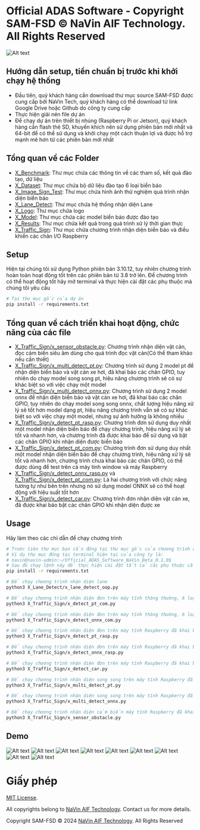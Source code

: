 # Official ADAS Software - Copyright SAM-FSD © NaVin AIF Technology. All Rights Reserved
<img src="X_Logo/x_logo.jpg" alt="Alt text">

## Hướng dẫn setup, tiền chuẩn bị trước khi khởi chạy hệ thống
* Đầu tiên, quý khách hàng cần download thư mục source SAM-FSD được cung cấp bởi NaVin Tech, quý khách hàng có thể download từ link Google Drive hoặc Github do công ty cung cấp
* Thực hiện giải nén file dự án
* Để chạy dự án trên thiết bị nhúng (Raspberry Pi or Jetson), quý khách hàng cần flash thẻ SD, khuyến khích nên sử dụng phiên bản mới nhất và 64-bit để có thể sử dụng và khởi chạy một cách thuận lợi và được hỗ trợ mạnh mẽ hơn từ các phiên bản mới nhất

## Tổng quan về các Folder
* [X_Benchmark](X_Benchmark): Thư mục chứa các thông tin về các tham số, kết quả đào tạo, dữ liệu
* [X_Dataset](X_Dataset): Thư mục chứa bộ dữ liệu đào tạo 6 loại biển báo
* [X_Image_Sign_Test](X_Image_Sign_Test): Thư mục chứa hình ảnh thử nghiệm quá trình nhận diện biển báo
* [X_Lane_Detect](X_Lane_Detect): Thư mục chứa hệ thống nhận diện Lane
* [X_Logo](X_Logo): Thư mục chứa logo 
* [X_Model](X_Model): Thư mục chứa các model biển báo được đào tạo
* [X_Results](X_Results): Thư mục chứa kết quả trong quá trình xử lý thời gian thực
* [X_Traffic_Sign](X_Traffic_Sign): Thư mục chứa chương trình nhận diện biển báo và điều khiển các chân I/O Raspberry


## Setup
Hiện tại chúng tôi sử dụng Python phiên bản 3.10.12, tuy nhiên chương trình hoàn toàn hoạt động tốt trên các phiên bản từ 3.8 trở lên. Để chương trình có thể hoạt động tốt hãy mở terminal và thực hiện cài đặt các phụ thuộc mà chúng tôi yêu cầu


```bash
# Tại thư mục gốc của dự án
pip install -r requirements.txt
```

## Tổng quan về cách triển khai hoạt động, chức năng của các file

* [X_Traffic_Sign/x_sensor_obstacle.py](X_Traffic_Sign/x_sensor_obstacle.py): Chương trình nhận diện vật cản, đọc cảm biến siêu âm dùng cho quá trình đọc vật cản(Có thể tham khảo nếu cần thiết)
* [X_Traffic_Sign/x_multi_detect_pt.py](X_Traffic_Sign/x_multi_detect_pt.py): Chương trình sử dụng 2 model pt để nhận diện biển báo và vật cản xe hơi, đã khai báo các chân GPIO, tuy nhiên do chạy model song song pt, hiệu năng chương trình sẽ có sự khác biệt so với việc chạy một model
* [X_Traffic_Sign/x_multi_detect_onnx.py](X_Traffic_Sign/x_multi_detect_onnx.py): Chương trình sử dụng 2 model onnx để nhận diện biển báo và vật cản xe hơi, đã khai báo các chân GPIO, tuy nhiên do chạy model song song onnx, chất lượng hiệu năng xử lý sẽ tốt hơn model dạng pt, hiệu năng chương trình vẫn sẽ có sự khác biệt so với việc chạy một model, nhưng sự ảnh hưởng là không nhiều
* [X_Traffic_Sign/x_detect_pt_rasp.py](X_Traffic_Sign/x_detect_pt_rasp.py): Chương trình đơn sử dụng duy nhất một model nhận diện biển báo để chạy chương trình, hiệu năng xử lý sẽ tốt và nhanh hơn, và chương trình đã được khai báo để sử dụng và bật các chân GPIO khi nhận diện được biển báo
 * [X_Traffic_Sign/x_detect_pt_com.py](X_Traffic_Sign/x_detect_pt_com.py): Chương trình đơn sử dụng duy nhất một model nhận diện biển báo để chạy chương trình, hiệu năng xử lý sẽ tốt và nhanh hơn, chương trình chưa khai báo các chân GPIO, có thể được dùng để test trên cả máy tính window và máy Raspberry
* [X_Traffic_Sign/x_detect_onnx_rasp.py](X_Traffic_Sign/x_detect_onnx_rasp.py) và [X_Traffic_Sign/x_detect_pt_com.py](X_Traffic_Sign/x_detect_pt_com.py): Là hai chương trình với chức năng tương tự như bên trên nhưng nó sử dụng model ONNX sẽ có thể hoạt động với hiệu suất tốt hơn
 * [X_Traffic_Sign/x_detect_car.py](X_Traffic_Sign/x_detect_car.py): Chương trình đơn nhận diện vật cản xe, đã được khai báo bật các chân GPIO khi nhận diện được xe
 

## Usage
Hãy làm theo các chỉ dẫn để chạy chương trình
```bash
# Trước tiên thư mục bạn cần đứng tại thư mục gốc của chương trình để khởi chạy chính xác
# Ví dụ thư mục đứng tại terminal hiện tại của công ty là:
# navin@navin-admin:~/Official_ADAS_Software_NaVin_Beta_0.1.0$ 
# Sau đó chạy lệnh này để thực hiện cài đặt tất cả các phụ thuộc cần thiết để chạy chương trình
pip install -r requirements.txt

# Để chạy chương trình nhận diện lane
python3 X_Lane_Detect/x_lane_detect_oop.py

# Để chạy chương trình nhận diện đơn trên máy tính thông thường, 6 loại biển báo, cấu trúc pt
python3 X_Traffic_Sign/x_detect_pt_com.py

# Để chạy chương trình nhận diện đơn trên máy tính thông thường, 6 loại biển báo, cấu trúc onnx
python3 X_Traffic_Sign/x_detect_onnx_com.py

# Để chạy chương trình nhận diện đơn trên máy tính Raspberry đã khai báo kích các chân GPIO, 6 loại biển báo, cấu trúc pt
python3 X_Traffic_Sign/x_detect_pt_rasp.py

# Để chạy chương trình nhận diện đơn trên máy tính Raspberry đã khai báo kích các chân GPIO, 6 loại biển báo, cấu trúc onnx
python3 X_Traffic_Sign/x_detect_onnx_rasp.py

# Để chạy chương trình nhận diện đơn trên máy tính Raspberry đã khai báo kích các chân GPIO, vật cản xe, cấu trúc pt
python3 X_Traffic_Sign/x_detect_car.py

# Để chạy chương trình nhận diện song song trên máy tính Raspberry đã khai báo kích các chân GPIO, vật cản xe và 6 loại biển báo, cấu trúc pt
python3 X_Traffic_Sign/x_multi_detect_pt.py

# Để chạy chương trình nhận diện song song trên máy tính Raspberry đã khai báo kích các chân GPIO, vật cản xe và 6 loại biển báo, cấu trúc onnx
python3 X_Traffic_Sign/x_multi_detect_onnx.py

# Để chạy chương trình nhận diện cảm biến máy tính Raspberry đã khai báo kích các chân GPIO, vật cản xe, bạn trước tiên cần phải khai báo các chân cắm và dữ liệu trước tiên để thực hiện đúng và chương trình hoạt động
python3 X_Traffic_Sign/x_sensor_obstacle.py
```

## Demo
<img src="X_Results/x_lane.png" alt="Alt text">
<img src="X_Results/x_lane1.png" alt="Alt text">
<img src="X_Results/x_car.png" alt="Alt text">
<img src="X_Results/x_green_light.png" alt="Alt text">
<img src="X_Results/x_pedestrian.png" alt="Alt text">
<img src="X_Results/x_stop_sign.png" alt="Alt text">
<img src="X_Results/x_train.png" alt="Alt text">
<img src="X_Results/x_turn_left.png" alt="Alt text">
<img src="X_Results/x_turn_right.png" alt="Alt text">

# Giấy phép

[MIT License](https://opensource.org/licenses/MIT).

All copyrights belong to [NaVin AIF Technology](https://youtube.com/@navin_aif_tech?si=weCtRn8YjGdgIVZk). Contact us for more details.

Copyright SAM-FSD © 2024 [NaVin AIF Technology](https://youtube.com/@navin_aif_tech?si=weCtRn8YjGdgIVZk). All Rights Reserved
